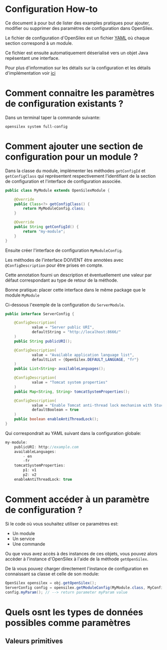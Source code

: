 Configuration How-to
====================

Ce document à pour but de lister des examples pratiques pour ajouter, modifier ou supprimer des paramètres de configuration dans OpenSilex.

Le fichier de configuration d'OpenSilex est un fichier [YAML](https://yaml.org/) où chaque section correspond à un module.

Ce fichier est ensuite automatiquement déserialisé vers un objet Java repésentant une interface.

Pour plus d'information sur les détails sur la configuration et les détails d'implémentation voir [ici](../architecture/main.md#Configuration)

# Comment connaitre les paramètres de configuration existants ?

Dans un terminal taper la commande suivante:

`opensilex system full-config`

# Comment ajouter une section de configuration pour un module ?

Dans la classe du module, implémenter les méthodes `getConfigId` et `getConfigClass` qui représentent respectivement l'identifiant de la section de configuration et l'interface de configuration associée.

```java
public class MyModule extends OpenSilexModule {

    @Override
    public Class<?> getConfigClass() {
        return MyModuleConfig.class;
    }

    @Override
    public String getConfigId() {
        return "my-module";
    }
}
```

Ensuite créer l'interface de configuration `MyModuleConfig`.

Les méthodes de l'interface DOIVENT être annotées avec `@ConfigDescription` pour être prises en compte.

Cette annotation fourni un description et éventuellement une valeur par défaut correspondant au type de retour de la méthode.

Bonne pratique: placer cette interface dans le même package que le module `MyModule`

Ci-dessous l'exemple de la configuration du `ServerModule`.

```java
public interface ServerConfig {

    @ConfigDescription(
            value = "Server public URI",
            defaultString = "http://localhost:8666/"
    )
    public String publicURI();

    @ConfigDescription(
            value = "Available application language list",
            defaultList = {OpenSilex.DEFAULT_LANGUAGE, "fr"}
    )
    public List<String> availableLanguages();

    @ConfigDescription(
            value = "Tomcat system properties"
    )
    public Map<String, String> tomcatSystemProperties();

    @ConfigDescription(
            value = "Enable Tomcat anti-thread lock mechanism with StuckThreadDetectionValve",
            defaultBoolean = true
    )
    public boolean enableAntiThreadLock();
}
```

Qui correspondrait au YAML suivant dans la configuration globale:

```java
my-module:
    publicURI: http://example.com
    availableLanguages: 
        - en
        -fr
    tomcatSystemProperties:
        p1: v1
        p2: v2
    enableAntiThreadLock: true
```

# Comment accéder à un paramètre de configuration ?

Si le code où vous souhaitez utiliser ce paramètres est:
- Un module
- Un service
- Une commande

Ou que vous avez accès à des instances de ces objets, vous pouvez alors accèder à l'instance d'OpenSilex à l'aide de la méthode `getOpenSilex`.

De là vous pouvez charger directement l'instance de configuration en connaissant sa classe et celle de son module:

```java
OpenSilex opensilex = obj.getOpenSilex();
ServerConfig config = opensilex.getModuleConfig(MyModule.class, MyConfig.class);
config.myParam(); // --> return parameter myParam value
```

# Quels osnt les types de données possibles comme paramètres

## Valeurs primitives

